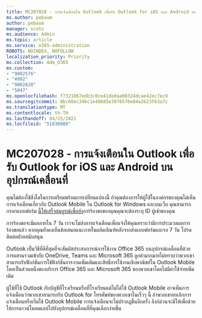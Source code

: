 ```yaml
---
title: MC207028 - การแจ้งเตือนใน Outlook เพื่อรับ Outlook for iOS และ Android บนอุปกรณ์เคลื่อนที่
ms.author: pebaum
author: pebaum
manager: scotv
ms.audience: Admin
ms.topic: article
ms.service: o365-administration
ROBOTS: NOINDEX, NOFOLLOW
localization_priority: Priority
ms.collection: Adm_O365
ms.custom:
- "9002576"
- "4992"
- "9002628"
- "5047"
ms.openlocfilehash: f7321067edb3c0ce41dedaa00324dcae42ec7ec9
ms.sourcegitcommit: 8bc60ec34bc1e40685e3976576e04a2623f63a7c
ms.translationtype: MT
ms.contentlocale: th-TH
ms.lasthandoff: 04/15/2021
ms.locfileid: "51830088"
---
```

# <a name="mc207028---notifications-in-outlook-to-obtain-outlook-for-ios-and-android-on-mobile-devices"></a>MC207028 - การแจ้งเตือนใน Outlook เพื่อรับ Outlook for iOS และ Android บนอุปกรณ์เคลื่อนที่

คุณไม่ต้องใช้สิ่งใดในการเตรียมพร้อมการเปลี่ยนแปลงนี้ ถ้าคุณต้องการให้ผู้ใช้ในองค์กรของคุณไม่เห็นการแจ้งเตือนเกี่ยวกับ Outlook Mobile ใน Outlook for Windows และบนเว็บ คุณสามารถกรอกแบบฟอร์ม [นี้ให้เสร็จสมบูรณ์เพื่อส่ง](https://aka.ms/MC207028)การร้องขอของคุณคุณจะต้องระบุ ID ผู้เช่าของคุณ 

การร้องขอจะมีผลภายใน 7 วัน เราจะไม่ส่งการแจ้งเตือนเพื่อแจ้งให้คุณทราบว่ามีการประมวลผลการร้องขอแล้ว หากคุณยังคงเห็นข้อเสนอแนะภายในผลิตภัณฑ์หลังจากส่งแบบฟอร์มและรอ 7 วัน โปรดติดต่อฝ่ายสนับสนุน

Outlook เป็นวิธีที่ดีที่สุดที่จะสัมผัสประสบการณ์การใช้งาน Office 365 บนอุปกรณ์เคลื่อนที่ด้วยการผสานรวมเข้ากับ OneDrive, Teams และ Microsoft 365 ลูกค้ามากมายไม่ทราบว่าพวกเขาสามารถรับฟังก์ชันการใช้ฟังก์ชันการงานเพิ่มเติมและสิทธิ์การใช้งานเชิงพาณิชย์ใน Outlook Mobile โดยเป็นส่วนหนึ่งของบริการ Office 365 และ Microsoft 365 ของพวกเขาโดยไม่มีค่าใช้จ่ายเพิ่มเติม

ผู้ใช้ที่ใช้ Outlook กับบัญชีที่โรงเรียนหรือที่โรงเรียนแต่ไม่ได้ใช้ Outlook Mobile อาจเห็นการแจ้งเตือนว่าพวกเขาสามารถรับ Outlook for โทรศัพท์ของพวกเขาในเร็วๆ นี้ ถ้าพวกเขายกเลิกการแจ้งเตือนหรือเริ่มใช้ Outlook Mobile การแจ้งเตือนจะไม่ปรากฏขึ้นอีกครั้ง ลิงก์ด่วนจะมีให้เพื่อช่วยให้การดาวน์โหลดแอปไปยังอุปกรณ์เคลื่อนที่ที่คุณเลือกง่ายขึ้น
